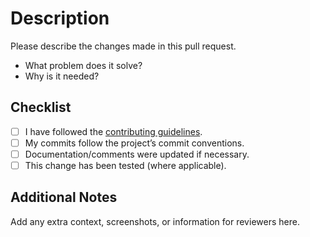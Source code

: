 # Description

Please describe the changes made in this pull request.

- What problem does it solve?
- Why is it needed?

## Checklist

- [ ] I have followed the [contributing guidelines](../CONTRIBUTING.md).
- [ ] My commits follow the project’s commit conventions.
- [ ] Documentation/comments were updated if necessary.
- [ ] This change has been tested (where applicable).

## Additional Notes

Add any extra context, screenshots, or information for reviewers here.
